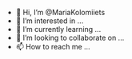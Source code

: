 - 👋 Hi, I’m @MariaKolomiiets
- 👀 I’m interested in ...
- 🌱 I’m currently learning ...
- 💞️ I’m looking to collaborate on ...
- 📫 How to reach me ...

<!---
MariaKolomiiets/MariaKolomiiets is a ✨ special ✨ repository because its `README.md` (this file) appears on your GitHub profile.
You can click the Preview link to take a look at your changes.
--->
